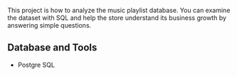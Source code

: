 This project is  how to analyze the music playlist database. You can examine the dataset with SQL and help the store understand its business growth by answering simple questions.

## Database and Tools
* Postgre SQL
